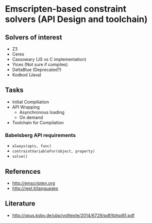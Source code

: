 # Emscripten-based constraint solvers (API Design and toolchain)

## Solvers of interest
* Z3
* Ceres
* Cassowary (JS vs C implementation)
* Yices (Not sure if compiles)
* DeltaBlue (Deprecated?)
* Kodkod (Java)

## Tasks
* Initial Compiliation
* API Wrapping
  * Asynchronous loading
  * On demand
* Toolchain for Compilation

### Babelsberg API requirements
* `always(opts, func)`
* `contraintVariableFor(object, property)`
* `solve()`

## References
* http://emscripten.org
* http://repl.it/languages

## Literature
* http://opus.kobv.de/ubp/volltexte/2014/6729/pdf/tbhpi81.pdf
